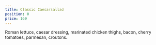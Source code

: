```yaml
---
title: Classic Caesarsallad
position: 0
price: 169
---
```


Roman lettuce, caesar dressing, marinated chicken thighs, bacon, cherry tomatoes, parmesan, croutons. 